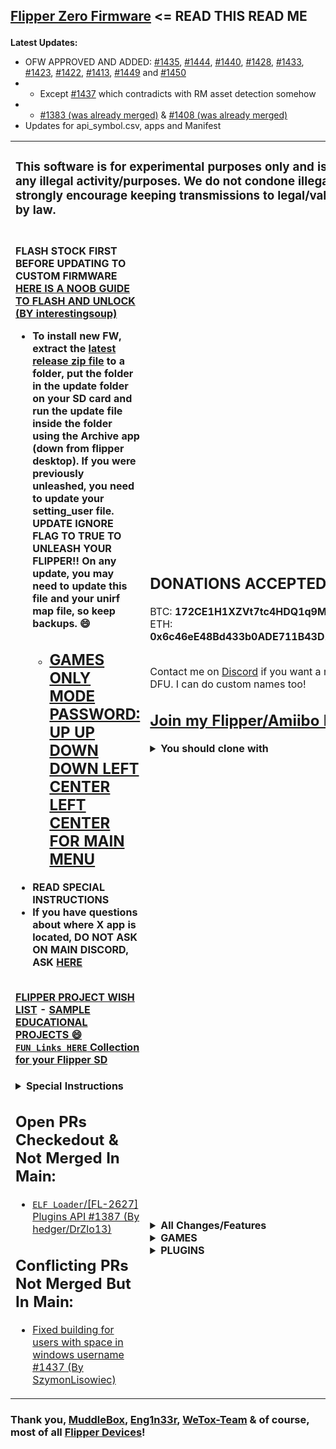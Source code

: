 <h2>

[Flipper Zero Firmware](https://github.com/flipperdevices/flipperzero-firmware/blob/dev/ReadMe.md) <= READ THIS READ ME</h2>
<b>Latest Updates:</b>

- OFW APPROVED AND ADDED: [#1435](https://github.com/flipperdevices/flipperzero-firmware/pull/1435), [#1444](https://github.com/flipperdevices/flipperzero-firmware/pull/1444), [#1440](https://github.com/flipperdevices/flipperzero-firmware/pull/1440), [#1428](https://github.com/flipperdevices/flipperzero-firmware/pull/1428), [#1433](https://github.com/flipperdevices/flipperzero-firmware/pull/1433), [#1423](https://github.com/flipperdevices/flipperzero-firmware/pull/1423), [#1422](https://github.com/flipperdevices/flipperzero-firmware/pull/1422), [#1413](https://github.com/flipperdevices/flipperzero-firmware/pull/1413), [#1449](https://github.com/flipperdevices/flipperzero-firmware/pull/1449) and [#1450](https://github.com/flipperdevices/flipperzero-firmware/pull/1450)
- - Except [#1437](https://github.com/flipperdevices/flipperzero-firmware/pull/1437) which contradicts with RM asset detection somehow
- - [#1383 (was already merged)](https://github.com/flipperdevices/flipperzero-firmware/pull/1383) & [#1408 (was already merged)](https://github.com/flipperdevices/flipperzero-firmware/pull/1408)
- Updates for api_symbol.csv, apps and Manifest

<table width="100%" border="0" cellspacing="0">
  <tr> <td colspan=2> <h3>This software is for experimental purposes only and is not meant for any illegal activity/purposes. We do not condone illegal activity and strongly encourage keeping transmissions to legal/valid uses allowed by law.</h3> </td> </tr>
  <tr> <td>
<br><b>FLASH STOCK FIRST BEFORE UPDATING TO CUSTOM FIRMWARE<b><br><a href="https://interestingsoup.com/n00b-guide-flashing-flipper-zero-to-rougemaster/" target="_blank">HERE IS A NOOB GUIDE TO FLASH AND UNLOCK (BY interestingsoup)</a>
      
- To install new FW, extract the [latest release zip file](https://github.com/RogueMaster/flipperzero-firmware-wPlugins/releases) to a folder, put the folder in the update folder on your SD card and run the update file inside the folder using the Archive app (down from flipper desktop). If you were previously unleashed, you need to update your setting_user file. **UPDATE IGNORE FLAG TO TRUE TO UNLEASH YOUR FLIPPER!!** On any update, you may need to update this file and your unirf map file, so keep backups. 😄
    - [<h2>GAMES ONLY MODE PASSWORD: UP UP DOWN DOWN LEFT CENTER LEFT CENTER FOR MAIN MENU</h2>](https://github.com/RogueMaster/flipperzero-firmware-wPlugins/blob/unleashed/GAMES_ONLY.md)
- READ SPECIAL INSTRUCTIONS
- If you have questions about where X app is located, DO NOT ASK ON MAIN DISCORD, ASK <a href='https://discord.gg/gF2bBUzAFe'>HERE</a>

<br>[FLIPPER PROJECT WISH LIST](https://github.com/RogueMaster/flipperzero-firmware-wPlugins/blob/unleashed/RoadMap.md) - [SAMPLE EDUCATIONAL PROJECTS 😄](https://github.com/RogueMaster/flipperzero-firmware-wPlugins/blob/unleashed/RoadMap.md)
<br>[`FUN Links HERE` Collection for your Flipper SD](https://github.com/RogueMaster/awesome-flipperzero-withModules)
</td> <td>

<h2>DONATIONS ACCEPTED 😄🚀💸</h2>
BTC: <B>172CE1H1XZVt7tc4HDQ1q9Mej1K7VuHfEf</B><br>
ETH: <B>0x6c46eE48Bd433b0ADE711B43D188Cf8215cd51c2</B>
    <br> <br>
    
Contact me on [Discord](https://discord.gg/gF2bBUzAFe) if you want a renamed Flipper DFU. I can do custom names too!
<br><h2>[Join my Flipper/Amiibo Discord](https://discord.gg/gF2bBUzAFe)</h2>
<details>
  <summary><B>You should clone with</B></summary></br>

  ```shell
$ git clone --recursive https://github.com/RogueMaster/flipperzero-firmware-wPlugins.git
$ cd flipperzero-firmware-wPlugins/
$ ./fbt resources icons
$ ./fbt --with-updater updater_package
$ ./fbt plugin_dist FIRMWARE_APP_SET=ext_apps
```
</details>
      </td> </tr>
      <tr> <td>

<details>
  <summary><B>Special Instructions</B></summary></br>

- Edit the two `_map` files in /ext/subghz/assets to contain your specific subghz (.SUB) files.
</details>


## Open PRs Checkedout & Not Merged In Main:
- [`ELF Loader`/[FL-2627] Plugins API #1387 (By hedger/DrZlo13)](https://github.com/flipperdevices/flipperzero-firmware/pull/1387)
## Conflicting PRs Not Merged But In Main:
- [Fixed building for users with space in windows username #1437 (By SzymonLisowiec)](https://github.com/flipperdevices/flipperzero-firmware/pull/1437)

</td><td>
<details>
  <summary><B>All Changes/Features</b></summary><br/>
  
- Animations: Hold Center to change flipper idle animation. [Thanks to Zycenios](https://github.com/flipperdevices/flipperzero-firmware/commit/111786ef40e50a40d2e510595672b569d9b97bba) With changes by RogueMaster.
- Animations: Idle animations will show all animations regardless of level and butthurt [Thanks to qqMajiKpp]
- Animations: SubGHZ Scanning image with Pikachu [Thanks to Panzer00Z](https://github.com/Panzer00Z/flipperzero-firmware/blob/3a548ea9bb181c9348d8afb427890c411456134e/assets/icons/SubGhz/Scanning_123x52.png)
- Development free space thanks to removal of unused debug tools and [thanks to ESurge](https://github.com/RogueMaster/flipperzero-firmware-wPlugins/pull/46/files) for removal of first start assets.
- Flashing the firmware using the blackmagic board with make blackmagic_load [From WeTox](https://github.com/wetox-team/flipperzero-firmware)
- Icon Decode/Encode [(Thanks to PixlEmly)](https://github.com/RogueMaster/flipperzero-firmware-wPlugins/pull/55/files)
- NFC: Display UL PWD_AUTH payload / ntag-pwd-capture [(Thanks to GMMan)](https://github.com/GMMan/flipperzero-firmware/tree/dev-new)
- NFC: Mifare UL update to show name of emulated tag (By RogueMaster with some help from GMMan)
- Plugins: Menu, Icons and Raycast exit [Thanks to Redlink](https://github.com/redlink2/flipperzero-firmware/tree/menuChanges)
- Plugins: Snake and Tetris show score. [Thanks to whoamins](https://github.com/flipperdevices/flipperzero-firmware/commit/7feda832ede1ba8468eff2ca055fef3ddbdc16ac) With changes by RogueMaster.
- RFID: Direct Emulation from [(atomsmasha)](https://github.com/flipperdevices/flipperzero-firmware/pull/1371)
- Settings: Actual PIN Lock [(By RogueMaster)](https://github.com/RogueMaster/flipperzero-firmware-wPlugins/blob/unleashed/applications/desktop/desktop.c)
- Settings: Auto-Lock Options Added: 10s+15s+90s [(By RogueMaster)](https://github.com/RogueMaster/flipperzero-firmware-wPlugins/blob/unleashed/applications/desktop/desktop_settings/scenes/desktop_settings_scene_start.c)
- Settings: Battery Meter on Desktop [Thanks to McAzzaMan](https://github.com/McAzzaMan/flipperzero-firmware/tree/BatteryPercentageView)
- Settings: Desktop => [Games Only Mode (By RogueMaster)](https://github.com/RogueMaster/flipperzero-firmware-wPlugins/blob/unleashed/GAMES_ONLY.md) [(Thanks to Astrrra for Inverted Mode to Mimic)](https://github.com/wetox-team/flipperzero-firmware/commit/ce91582b7417c5d7a9d8416c17a102d3a5868238)
- - [UP UP DOWN DOWN LEFT CENTER LEFT CENTER FOR MAIN MENU](https://github.com/RogueMaster/flipperzero-firmware-wPlugins/blob/unleashed/GAMES_ONLY.md)<== FULL LIST OF GAMES ONLY CONTROLS
- Settings: Favorite Game by holding UP on Desktop [Thanks to gotnull](https://github.com/RogueMaster/flipperzero-firmware-wPlugins/pull/57)
- Settings: Hold Down for Games Menu [(Thanks to ESurge)](https://github.com/ESurge/flipperzero-firmware-wPlugins)
- Settings: LCD Timeout Options Added: 10s+90s+2min+5min+10min [(By RogueMaster)](https://github.com/RogueMaster/flipperzero-firmware-wPlugins/blob/unleashed/applications/notification/notification_settings_app.c)
- Settings: Renamed flippers have the correct name for Bluetooth pairing [(By RogueMaster)](https://github.com/RogueMaster/flipperzero-firmware-wPlugins/blob/unleashed/firmware/targets/f7/furi_hal/furi_hal_version.c#L95)
- Settings: Scan names will have timestamp instead of random name assigned for [NFC](https://github.com/RogueMaster/flipperzero-firmware-wPlugins/blob/unleashed/lib/toolbox/random_name.c) and [SubGHz](https://github.com/RogueMaster/flipperzero-firmware-wPlugins/blob/unleashed/applications/subghz/scenes/subghz_scene_read_raw.c) (By RogueMaster)
- SubGHz: Auto Detect Raw in READ action from [perspecdev](https://github.com/RogueMaster/flipperzero-firmware-wPlugins/pull/79)
- SubGHz: Protocols Came Atomo, FAAC_SLH, Keeloq, Keeloq Common, Nice Flor S, SecPlus v1+v2 and Star Line updates from [Eng1n33r](https://github.com/Eng1n33r/flipperzero-firmware)
- SubGHz: Unlock from SD flag from [(cloudbreakdaniel)](https://github.com/RogueMaster/flipperzero-firmware-wPlugins/commit/97db0dc91ee3dff812b4dec0618e3f198de14405).  Update `subghz/assets/setting_user` with [this file](https://github.com/RogueMaster/flipperzero-firmware-wPlugins/blob/unleashed/assets/resources/subghz/assets/setting_user) on SD.  **UPDATE IGNORE FLAG TO TRUE TO UNLEASH YOUR FLIPPER!!**

 </details>

<details>
  <summary><B>GAMES</b></summary><br/>
  
- - Games `HIDDEN` if they dont work well; can be added under [applications/meta/application.fam](https://github.com/RogueMaster/flipperzero-firmware-wPlugins/blob/unleashed/applications/meta/application.fam#L54)
- `FAP` [2048 (By OlegSchwann)](https://github.com/OlegSchwann/flipperzero-firmware/tree/hackaton/game_2048/applications/game-2048)
- `FAP` [Arkanoid (By gotnull)](https://github.com/gotnull/flipperzero-firmware-wPlugins)
- [Chess (By Okalachev)](https://github.com/okalachev/flipperzero-firmware/tree/chess) Crashes 1st load if FW <~750KB or every load on larger FW `HIDDEN "chess_game"`
- [Chip8 Emulator (By mega8bit)](https://github.com/mega8bit/flipperzero-firmware) Updated by ESurge. Add SD folder `chip8`, [Get GAMES HERE](https://johnearnest.github.io/chip8Archive/) `HIDDEN "chip8"`
- `FAP` [Dice Roller Including SEX/WAR/8BALL/WEED DICE (By RogueMaster)](https://github.com/RogueMaster/flipperzero-firmware-wPlugins/blob/unleashed/applications/dice/dice.c)
- `FAP` [Flappy Bird (By DroomOne)](https://github.com/DroomOne/flipperzero-firmware/tree/dev/applications/flappy_bird)
- `FAP` [Game of Life (Updated to work by tgxn)(By itsyourbedtime)](https://github.com/tgxn/flipperzero-firmware/blob/dev/applications/game_of_life/game_of_life.c)
- `FAP` [Mandelbrot Set (By Possibly-Matt)](https://github.com/Possibly-Matt/flipperzero-firmware-wPlugins)
- `FAP` [RayCast (Bt Zlo)](https://github.com/flipperdevices/flipperzero-firmware/tree/zlo/raycast-game-engine)
- `FAP` Snake [OFW]
- `FAP` [Tanks (By Alexgr13)](https://github.com/alexgr13/flipperzero-firmware/tree/fork/dev/applications/tanks-game)
- `FAP` [Tetris (By jeffplang)](https://github.com/jeffplang/flipperzero-firmware/tree/tetris_game/applications/tetris_game)
- `FAP` [Tic Tac Toe (By gotnull)](https://github.com/gotnull/flipperzero-firmware-wPlugins)
- `FAP` [Video Poker (By PixlEmly)](https://github.com/PixlEmly/flipperzero-firmware-testing/blob/unleashed/applications/VideoPoker/poker.c)
</details>

<details>
  <summary><B>PLUGINS</b></summary><br/>

- - PLUGINS `HIDDEN` if they have uncommon hardware dependancies
- `FAP` [Barcode Generator (By McAzzaMan)](https://github.com/McAzzaMan/flipperzero-firmware/tree/UPC-A_Barcode_Generator/applications/barcode_generator)
- `FAP` [Bluetooth Remote (By Cutch)[OFW]](https://github.com/flipperdevices/flipperzero-firmware/pull/1330)
- [Clock/Stopwatch (By CompaqDisc, Stopwatch & Sound Alert By RogueMaster)](https://gist.github.com/CompaqDisc/4e329c501bd03c1e801849b81f48ea61)
- `FAP` [Dolphin Backup (By nminaylov)](https://github.com/flipperdevices/flipperzero-firmware/pull/1384) Modified by RogueMaster
- `FAP` [Dolphin Restorer (By nminaylov)](https://github.com/flipperdevices/flipperzero-firmware/pull/1384) Cloned by RogueMaster
- [HID Analyzer (By Ownasaurus)](https://github.com/Ownasaurus/flipperzero-firmware/tree/hid-analyzer/applications/hid_analyzer)
- `FAP` [Mouse Jacker (By mothball187)](https://github.com/mothball187/flipperzero-nrf24/tree/main/mousejacker) ([Pin Out](https://github.com/RogueMaster/flipperzero-firmware-wPlugins/tree/unleashed/applications/mousejacker) from nocomp/Frog/UberGuidoZ) `Req: NRF24`
- `FAP` [Mouse Jiggler (By Jacob-Tate)](https://github.com/Jacob-Tate/flipperzero-firmware/blob/dev/applications/mouse_jiggler/mouse_jiggler.c) (Original By MuddleBox)
- `FAP` Music Player [OFW]
- `FAP` [NRF Sniff (By mothball187)](https://github.com/mothball187/flipperzero-nrf24/tree/main/nrfsniff) ([Pin Out](https://github.com/RogueMaster/flipperzero-firmware-wPlugins/tree/unleashed/applications/nrfsniff) from nocomp/Frog/UberGuidoZ) `Req: NRF24`
- [PicoPass Reader (By Bettse)](https://github.com/flipperdevices/flipperzero-firmware/pull/1366)
- [RF Remix (By ESurge)](https://github.com/ESurge/flipperzero-firmware-unirfremix) [(Original By jimilinuxguy)](https://github.com/jimilinuxguy/flipperzero-universal-rf-remote/tree/028d615c83f059bb2c905530ddb3d4efbd3cbcae/applications/jukebox)
- `FAP` [Sentry Safe (By H4ckd4ddy)](https://github.com/H4ckd4ddy/flipperzero-sentry-safe-plugin) ([Pin Out](https://github.com/RogueMaster/flipperzero-firmware-wPlugins/tree/unleashed/applications/sentry_safe) from [UberGuidoZ](https://github.com/UberGuidoZ/))
- `FAP` [Spectrum Analyzer (By jolcese)](https://github.com/jolcese/flipperzero-firmware/tree/spectrum/applications/spectrum_analyzer) [Updates (for testing) Thanks to theY4Kman](https://github.com/theY4Kman/flipperzero-firmware)
- `FAP` [Touch Tunes Remote (By jimilinuxguy)](https://github.com/jimilinuxguy/flipperzero-universal-rf-remote/tree/028d615c83f059bb2c905530ddb3d4efbd3cbcae/applications/jukebox)
- `FAP` [WAV Player (By Zlo)](https://github.com/flipperdevices/flipperzero-firmware/tree/zlo/wav-player) Updated by Atmanos & RogueMaster To Work
- [WiFi (Marauder) (By 0xchocolate)](https://github.com/0xchocolate/flipperzero-firmware-with-wifi-marauder-companion) `REQUIRES WIFI DEV BOARD WITH MARAUDER FLASHED`
- [WiFi Scanner (By SequoiaSan)](https://github.com/SequoiaSan/FlipperZero-WiFi-Scanner_Module-ESP8266) `HIDDEN "wifi_scanner"` due to `Req: ESP8266`
</details>
</td></tr></table>

### Thank you, [MuddleBox](https://github.com/MuddledBox/flipperzero-firmware), [Eng1n33r](https://github.com/Eng1n33r/flipperzero-firmware), [WeTox-Team](https://github.com/wetox-team/flipperzero-firmware) & of course, most of all [Flipper Devices](https://github.com/flipperdevices/flipperzero-firmware)!
